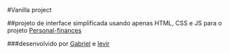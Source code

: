 #Vanilla project

##projeto de interface simplificada usando apenas HTML, CSS e JS para o projeto [Personal-finances](https://github.com/rochedo55/personal-finances) 

###desenvolvido por [Gabriel](rochasouzagabriel55@gmail.com) e [levir](levirchianca@gmail.com)